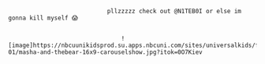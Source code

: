                                 pllzzzzz check out @N1TEB0I or else im gonna kill myself 😱


                                    ![image]https://nbcuunikidsprod.su.apps.nbcuni.com/sites/universalkids/files/styles/w1024_focalpoint_16_9/public/2020-01/masha-and-thebear-16x9-carouselshow.jpg?itok=0O7Kiev
